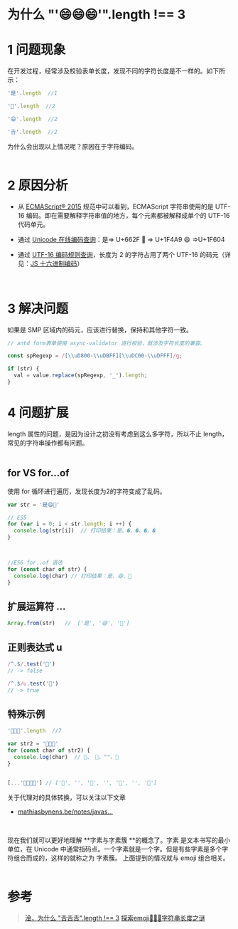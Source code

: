 
# 为什么 "'😄😄😄'".length !== 3

# 1  问题现象
在开发过程，经常涉及校验表单长度，发现不同的字符长度是不一样的。如下所示：
```javascript
'是'.length  //1

'💩'.length  //2

'😄'.length  //2

'𠮷'.length  //2
```
为什么会出现以上情况呢？原因在于字符编码。<br />​<br />
# 2  原因分析

- 从 [ECMAScript® 2015](https://link.juejin.cn/?target=https%3A%2F%2F262.ecma-international.org%2F6.0%2F%23sec-ecmascript-language-types-string-type) 规范中可以看到，ECMAScript 字符串使用的是 UTF-16 编码。即在需要解释字符串值的地方，每个元素都被解释成单个的 UTF-16 代码单元。
- 通过 [Unicode 在线编码查询](https://unicode-table.com/cn/)：是=>   U+662F  💩 => U+1F4A9    😄 =>U+1F604
- 通过 [UTF-16 编码规则查询](https://zh.wikipedia.org/wiki/UTF-16#%E4%BB%8EU+D800%E5%88%B0U+DFFF%E7%9A%84%E7%A0%81%E4%BD%8D)，长度为 2 的字符占用了两个 UTF-16 的码元（详见：[JS 十六进制编码](https://www.yuque.com/erxiaojie/cgg2mz/bapzee#FsxfO)）

    <br />

# 3  解决问题
如果是 SMP 区域内的码元，应该进行替换，保持和其他字符一致。
```javascript
// antd form表单使用 async-validator 进行校验，就涉及字符长度的兼容。

const spRegexp = /[\\uD800-\\uDBFF][\\uDC00-\\uDFFF]/g;

if (str) {
  val = value.replace(spRegexp, '_').length;
}
```
# 4 问题扩展
length 属性的问题，是因为设计之初没有考虑到这么多字符，所以不止 length，常见的字符串操作都有问题。<br />​<br />
## for VS for...of
使用 for 循环进行遍历，发现长度为2的字符变成了乱码。
```javascript
var str = '是😄💩'

// ES5
for (var i = 0; i < str.length; i ++) {
  console.log(str[i])  // 打印结果：是、�、�、�、�
}



//ES6 for..of 语法
for (const char of str) {
  console.log(char) // 打印结果：是、😄、💩
}

```
## 扩展运算符 ...
```javascript
Array.from(str)   //  ['是', '😄', '💩']
```
## 正则表达式 u
```javascript
/^.$/.test('👻')
// -> false

/^.$/u.test('👻')
// -> true

```
## 特殊示例
```javascript
'👩🏻‍🚒'.length  //7

var str2 = '👩🏻‍🚒'
for (const char of str2) {
  console.log(char)  // 👩、 🏻、""、🚒
}


[...'👨‍👩‍👦‍👦'] // ['👨', '‍', '👩', '‍', '👦', '‍', '👦']
```
关于代理对的具体转换，可以关注以下文章

- [mathiasbynens.be/notes/javas…](https://link.juejin.cn/?target=https%3A%2F%2Fmathiasbynens.be%2Fnotes%2Fjavascript-encoding%23surrogate-pairs)

​

现在我们就可以更好地理解 **字素与字素簇 **的概念了。字素 是文本书写的最小单位，在 Unicode 中通常指码点。一个字素就是一个字。但是有些字素是多个字符组合而成的，这样的就称之为 字素簇。 上面提到的情况就与 emoji 组合相关。<br />​<br />
# 参考
> [淦，为什么 "𠮷𠮷𠮷".length !== 3](https://juejin.cn/post/7025400771982131236#heading-7)
> [探索emoji🤦🏻‍♂️字符串长度之谜](https://juejin.cn/post/6945801630990204964)



